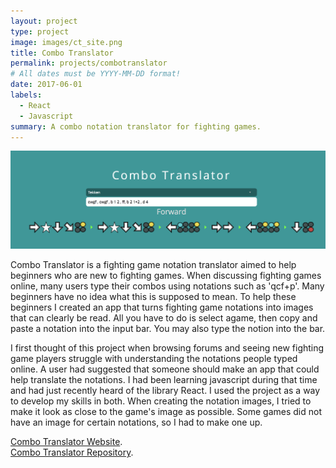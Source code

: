 ```yaml
---
layout: project
type: project
image: images/ct_site.png
title: Combo Translator
permalink: projects/combotranslator
# All dates must be YYYY-MM-DD format!
date: 2017-06-01
labels:
  - React
  - Javascript
summary: A combo notation translator for fighting games.
---
```


<div class="ui image">
  <img class="ui image" src="../images/ct_tekken.png">
</div>

Combo Translator is a fighting game notation translator aimed to help beginners who are new to fighting games.  When discussing fighting games online, many users type their combos using notations such as 'qcf+p'.  Many beginners have no idea what this is supposed to mean.  To help these beginners I created an app that turns fighting game notations into images that can clearly be read.  All you have to do is select agame, then copy and paste a notation into the input bar.  You may also type the notion into the bar.

I first thought of this project when browsing forums and seeing new fighting game players struggle with understanding the notations people typed online.  A user had suggested that someone should make an app that could help translate the notations.  I had been learning javascript during that time and had just recently heard of the library React.  I used the project as a way to develop my skills in both.  When creating the notation images, I tried to make it look as close to the game's image as possible.  Some games did not have an image for certain notations, so I had to make one up.  


[Combo Translator Website](http://www.combotranslator.com/).    
[Combo Translator Repository](https://github.com/dkihe/combo-translator).




